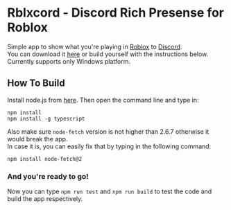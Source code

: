 # Rblxcord - Discord Rich Presense for Roblox
Simple app to show what you're playing in [Roblox](https://roblox.com/) to [Discord](https://discord.com/).  
You can download it [here](https://github.com/Ralsin/rblxcord/releases/latest) or build yourself with the instructions below.  
Currently supports only Windows platform.
## How To Build
Install node.js from [here](https://nodejs.org/en/). Then open the command line and type in:
```
npm install
npm install -g typescript
```
Also make sure `node-fetch` version is not higher than 2.6.7 otherwise it would break the app.  
In case it is, you can easily fix that by typing in the following command:
```
npm install node-fetch@2
```
### And you're ready to go!
Now you can type `npm run test` and `npm run build` to test the code and build the app respectively.